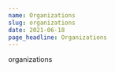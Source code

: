 ```yaml
---
name: Organizations
slug: organizations
date: 2021-06-18
page_headline: Organizations
---
```


organizations
